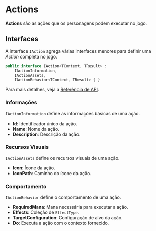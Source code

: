 # Actions

**Actions** são as ações que os personagens podem executar no jogo.

## Interfaces

A interface `IAction` agrega várias interfaces menores para definir uma _Action_ completa no jogo.

```csharp
public interface IAction<TContext, TResult> :
    IActionInformation,
    IActionAssets,
    IActionBehavior<TContext, TResult> { }
```

Para mais detalhes, veja a [Referência de API](../../api/DiceRolling.Interfaces.Action.md).

### Informações

`IActionInformation` define as informações básicas de uma ação.

- **Id**: Identificador único da ação.
- **Name**: Nome da ação.
- **Description**: Descrição da ação.

### Recursos Visuais

`IActionAssets` define os recursos visuais de uma ação.

- **Icon**: Ícone da ação.
- **IconPath**: Caminho do ícone da ação.

### Comportamento

`IActionBehavior` define o comportamento de uma ação.

- **RequiredMana**: Mana necessária para executar a ação.
- **Effects**: Coleção de `EffectType`.
- **TargetConfiguration**: Configuração de alvo da ação.
- **Do**: Executa a ação com o contexto fornecido.
